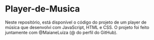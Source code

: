 # Player-de-Musica
Neste repositório, está disponível o código do projeto de um player de música que desenvolvi com JavaScript, HTML e CSS. O projeto foi feito juntamente com @MaianeLuiza (@ do perfil do GitHub).
